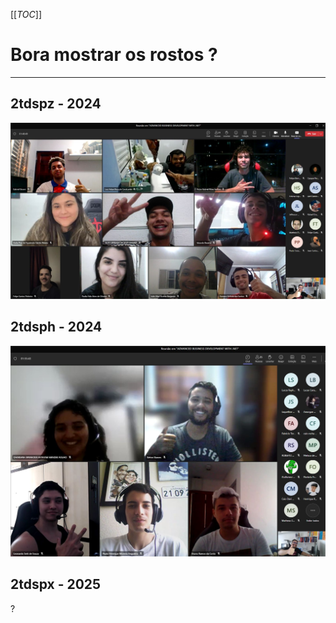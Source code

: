 [[_TOC_]]

# Bora mostrar os rostos ?
---

## 2tdspz - 2024
![alunos01.jpg](/.attachments/alunos01-ebbb698f-120f-4192-b848-331d34f08a5d.jpg)

## 2tdsph - 2024
![alunos02.jpg](/.attachments/alunos02-c1ec6a06-e2be-4707-873c-a477d725514d.jpg)

## 2tdspx - 2025
?